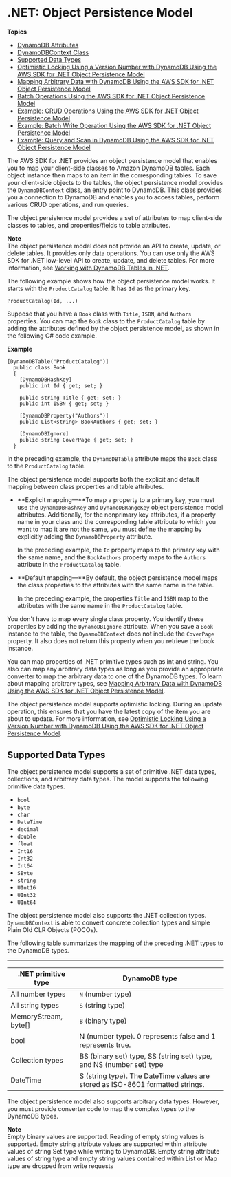 # \.NET: Object Persistence Model<a name="DotNetSDKHighLevel"></a>

**Topics**
+ [DynamoDB Attributes](DeclarativeTagsList.md)
+ [DynamoDBContext Class](DotNetDynamoDBContext.md)
+ [Supported Data Types](#DotNetDynamoDBContext.SupportedTypes)
+ [Optimistic Locking Using a Version Number with DynamoDB Using the AWS SDK for \.NET Object Persistence Model](DynamoDBContext.VersionSupport.md)
+ [Mapping Arbitrary Data with DynamoDB Using the AWS SDK for \.NET Object Persistence Model](DynamoDBContext.ArbitraryDataMapping.md)
+ [Batch Operations Using the AWS SDK for \.NET Object Persistence Model](DotNetDynamoDBContext.BatchOperations.md)
+ [Example: CRUD Operations Using the AWS SDK for \.NET Object Persistence Model](CRUDHighLevelExample1.md)
+ [Example: Batch Write Operation Using the AWS SDK for \.NET Object Persistence Model](orm-dotnet-batchoperations-example.md)
+ [Example: Query and Scan in DynamoDB Using the AWS SDK for \.NET Object Persistence Model](DynamoDBContext.QueryScan.md)

The AWS SDK for \.NET provides an object persistence model that enables you to map your client\-side classes to Amazon DynamoDB tables\. Each object instance then maps to an item in the corresponding tables\. To save your client\-side objects to the tables, the object persistence model provides the `DynamoDBContext` class, an entry point to DynamoDB\. This class provides you a connection to DynamoDB and enables you to access tables, perform various CRUD operations, and run queries\.

The object persistence model provides a set of attributes to map client\-side classes to tables, and properties/fields to table attributes\.

**Note**  
The object persistence model does not provide an API to create, update, or delete tables\. It provides only data operations\. You can use only the AWS SDK for \.NET low\-level API to create, update, and delete tables\. For more information, see [Working with DynamoDB Tables in \.NET](LowLevelDotNetWorkingWithTables.md)\.

The following example shows how the object persistence model works\. It starts with the `ProductCatalog` table\. It has `Id` as the primary key\.

```
ProductCatalog(Id, ...)
```

Suppose that you have a `Book` class with `Title`, `ISBN`, and `Authors` properties\. You can map the `Book` class to the `ProductCatalog` table by adding the attributes defined by the object persistence model, as shown in the following C\# code example\.

**Example**  

```
[DynamoDBTable("ProductCatalog")]
  public class Book
  {
    [DynamoDBHashKey]
    public int Id { get; set; }

    public string Title { get; set; }
    public int ISBN { get; set; }

    [DynamoDBProperty("Authors")]
    public List<string> BookAuthors { get; set; }

    [DynamoDBIgnore]
    public string CoverPage { get; set; }
  }
```

In the preceding example, the `DynamoDBTable` attribute maps the `Book` class to the `ProductCatalog` table\.

The object persistence model supports both the explicit and default mapping between class properties and table attributes\.
+ **Explicit mapping—**To map a property to a primary key, you must use the `DynamoDBHashKey` and `DynamoDBRangeKey` object persistence model attributes\. Additionally, for the nonprimary key attributes, if a property name in your class and the corresponding table attribute to which you want to map it are not the same, you must define the mapping by explicitly adding the `DynamoDBProperty` attribute\.

  In the preceding example, the `Id` property maps to the primary key with the same name, and the `BookAuthors` property maps to the `Authors` attribute in the `ProductCatalog` table\.
+ **Default mapping—**By default, the object persistence model maps the class properties to the attributes with the same name in the table\.

  In the preceding example, the properties `Title` and `ISBN` map to the attributes with the same name in the `ProductCatalog` table\.

You don't have to map every single class property\. You identify these properties by adding the `DynamoDBIgnore` attribute\. When you save a `Book` instance to the table, the `DynamoDBContext` does not include the `CoverPage` property\. It also does not return this property when you retrieve the book instance\.

You can map properties of \.NET primitive types such as int and string\. You also can map any arbitrary data types as long as you provide an appropriate converter to map the arbitrary data to one of the DynamoDB types\. To learn about mapping arbitrary types, see [Mapping Arbitrary Data with DynamoDB Using the AWS SDK for \.NET Object Persistence Model](DynamoDBContext.ArbitraryDataMapping.md)\.

The object persistence model supports optimistic locking\. During an update operation, this ensures that you have the latest copy of the item you are about to update\. For more information, see [Optimistic Locking Using a Version Number with DynamoDB Using the AWS SDK for \.NET Object Persistence Model](DynamoDBContext.VersionSupport.md)\.

## Supported Data Types<a name="DotNetDynamoDBContext.SupportedTypes"></a>

The object persistence model supports a set of primitive \.NET data types, collections, and arbitrary data types\. The model supports the following primitive data types\. 
+ `bool`
+ `byte` 
+ `char`
+ `DateTime`
+ `decimal`
+ `double`
+ `float`
+ `Int16`
+ `Int32`
+ `Int64`
+ `SByte`
+ `string`
+ `UInt16`
+ `UInt32`
+ `UInt64`

The object persistence model also supports the \.NET collection types\. `DynamoDBContext` is able to convert concrete collection types and simple Plain Old CLR Objects \(POCOs\)\.

The following table summarizes the mapping of the preceding \.NET types to the DynamoDB types\.


****  

| \.NET primitive type | DynamoDB type | 
| --- | --- | 
|  All number types  |  `N` \(number type\)  | 
|  All string types  |  `S` \(string type\)   | 
|  MemoryStream, byte\[\]  |  `B` \(binary type\)   | 
| bool | N \(number type\)\. 0 represents false and 1 represents true\. | 
| Collection types | BS \(binary set\) type, SS \(string set\) type, and NS \(number set\) type | 
| DateTime | S \(string type\)\. The DateTime values are stored as ISO\-8601 formatted strings\. | 

The object persistence model also supports arbitrary data types\. However, you must provide converter code to map the complex types to the DynamoDB types\.

**Note**  
Empty binary values are supported\.
Reading of empty string values is supported\. Empty string attribute values are supported within attribute values of string Set type while writing to DynamoDB\. Empty string attribute values of string type and empty string values contained within List or Map type are dropped from write requests